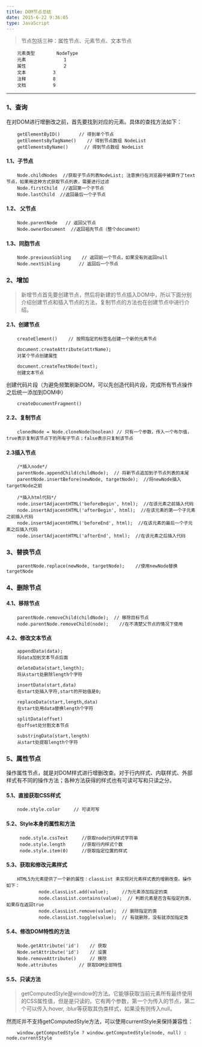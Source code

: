 ```yaml
---
title: DOM节点总结
date: 2015-6-22 9:36:05
type: JavaScript
---
```



>节点包括三种：属性节点、元素节点、文本节点


        元素类型	    NodeType
        元素              1
        属性              2
        文本	        3
        注释	        8
        文档	        9
***


### 1、查询

在对DOM进行增删改之前，首先要找到对应的元素。具体的查找方法如下：

        getElementByID()       // 得到单个节点
        getElementsByTagName()    // 得到节点数组 NodeList
        getElementsByName()      // 得到节点数组 NodeList
         
#### 1.1、子节点
        Node.childNodes  //获取子节点列表NodeList; 注意换行在浏览器中被算作了text节点，如果用这种方式获取节点列表，需要进行过滤
        Node.firstChild  //返回第一个子节点
        Node.lastChild  //返回最后一个子节点
        
#### 1.2、 父节点
        Node.parentNode   // 返回父节点
        Node.ownerDocument  //返回祖先节点（整个document）
        
#### 1.3、同胞节点
        Node.previousSibling    // 返回前一个节点，如果没有则返回null
        Node.nextSibling       // 返回后一个节点
        
### 2、增加
>新增节点首先要创建节点，然后将新建的节点插入DOM中，所以下面分别介绍创建节点和插入节点的方法，复制节点的方法也在创建节点中进行介绍。

#### 2.1、创建节点
        createElement()    // 按照指定的标签名创建一个新的元素节点
        
        document.createAttribute(attrName);
        对某个节点创建属性
        
        document.createTextNode(text);
        创建文本节点
        
创建代码片段（为避免频繁刷新DOM，可以先创造代码片段，完成所有节点操作之后统一添加到DOM中）
        
        createDocumentFragment()

#### 2.2、复制节点
        clonedNode = Node.cloneNode(boolean) // 只有一个参数，传入一个布尔值，true表示复制该节点下的所有子节点；false表示只复制该节点
        
#### 2.3插入节点
        /*插入node*/
        parentNode.appendChild(childNode);  // 将新节点追加到子节点列表的末尾
        parentNode.insertBefore(newNode, targetNode);  //将newNode插入targetNode之前
        
        /*插入html代码*/
        node.insertAdjacentHTML('beforeBegin', html);  //在该元素之前插入代码
        node.insertAdjacentHTML('afterBegin', html);  //在该元素的第一个子元素之前插入代码
        node.insertAdjacentHTML('beforeEnd', html);  //在该元素的最后一个子元素之后插入代码
        node.insertAdjacentHTML('afterEnd', html);  //在该元素之后插入代码
        
### 3、替换节点
        parentNode.replace(newNode, targetNode);    //使用newNode替换targetNode
        
### 4、删除节点
#### 4.1、移除节点
        parentNode.removeChild(childNode);  // 移除目标节点
        node.parentNode.removeChild(node);    //在不清楚父节点的情况下使用
        
#### 4.2、修改文本节点
        appendData(data);
        将data加到文本节点后面
        
        deleteData(start,length);
        将从start处删除length个字符
        
        insertData(start,data)
        在start处插入字符,start的开始值是0;
        
        replaceData(start,length,data)
        在start处用data替换length个字符
        
        splitData(offset)
        在offset处分割文本节点
        
        substringData(start,length)
        从start处提取length个字符
        
### 5、属性节点
操作属性节点，就是对DOM样式进行增删改查。对于行内样式、内联样式、外部样式有不同的操作方法；各种方法获得的样式也有可读可写和只读之分。

#### 5.1、直接获取CSS样式
        node.style.color     // 可读可写
        
#### 5.2、Style本身的属性和方法
         node.style.cssText     //获取node行内样式字符串
         node.style.length      //获取行内样式个数
         node.style.item(0)     //获取指定位置的样式
         
#### 5.3、获取和修改元素样式
        HTML5为元素提供了一个新的属性：classList 来实现对元素样式表的增删改查。操作如下：
                node.classList.add(value);     //为元素添加指定的类
                node.classList.contains(value);  // 判断元素是否含有指定的类，如果存在返回true
                node.classList.remove(value);  // 删除指定的类
                node.classList.toggle(value);  // 有就删除，没有就添加指定类
        
#### 5.4、修改DOM特性的方法
        Node.getAttribute('id')    // 获取
        Node.setAttribute('id')    // 设置
        Node.removeAttribute()     // 移除
        Node.attributes        // 获取DOM全部特性
        
#### 5.5、只读方法
>getComputedStyle是window的方法。它能够获取当前元素所有最终使用的CSS属性值，但是是只读的。它有两个参数，第一个为传入的节点，第二个可以传入:hover, :blur等获取其伪类样式，如果没有则传入null。

然而IE并不支持getComputedStyle方法，可以使用currentStyle来保持兼容性：

        window.getComputedStyle ? window.getComputedStyle(node, null) : node.currentStyle



<br>







